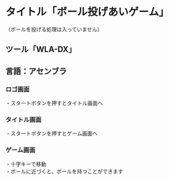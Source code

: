 # タイトル「ボール投げあいゲーム」

（ボールを投げる処理は入っていません）

## ツール「WLA-DX」

## 言語：アセンブラ

### ロゴ画面

・スタートボタンを押すとタイトル画面へ

### タイトル画面

・スタートボタンを押すとゲーム画面へ

### ゲーム画面

・十字キーで移動  
・ボールに近づくと、ボールを持つことができます
